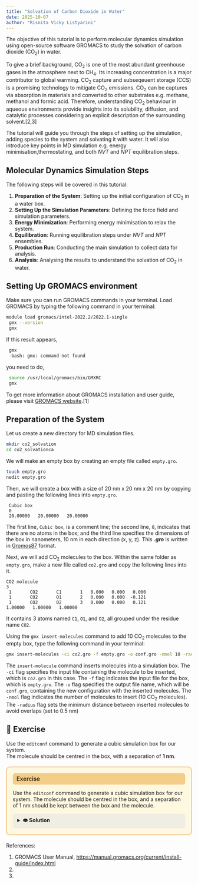 ```yaml
---
title: "Solvation of Carbon Dioxide in Water"
date: 2025-10-07
author: "Risnita Vicky Listyarini"
---
```


The objective of this tutorial is to perform molecular dynamics simulation using open-source software GROMACS to study the solvation of carbon dioxide (CO<sub>2</sub>) in water.

To give a brief background, CO<sub>2</sub> is one of the most abundant greenhouse gases in the atmosphere next to CH<sub>4</sub>.
Its increasing concentration is a major contributor to global warming. CO<sub>2</sub> capture and subseqeuent storage (CCS) is a promising technology to mitigate CO<sub>2</sub> emissions. CO<sub>2</sub> can be captures via absorption in materials and converted to other substrates e.g. methane, methanol and formic acid. Therefore, understanding CO<sub>2</sub> behaviour in aqueous environments provide insights into its solubility, diffusion, and catalytic processes considering an explicit description of the surrounding solvent.[2,3]

The tutorial will guide you through the steps of setting up the simulation, adding species to the system and solvating it with water.
It will also introduce key points in MD simulation e.g. energy minimisation,thermostating, and both *NVT* and *NPT* equilibration steps.

## Molecular Dynamics Simulation Steps
The following steps will be covered in this tutorial:
1. **Preparation of the System**: Setting up the initial configuration of CO<sub>2</sub> in a water box.
2. **Setting Up the Simulation Parameters**: Defining the force field and simulation parameters.
3. **Energy Minimization**: Performing energy minimisation to relax the system.
4. **Equilibration**: Running equilibration steps under *NVT* and *NPT* ensembles.
5. **Production Run**: Conducting the main simulation to collect data for analysis.
6. **Analysis**: Analysing the results to understand the solvation of CO<sub>2</sub> in water.

## Setting Up GROMACS environment
Make sure you can run GROMACS commands in your terminal. Load GROMACS by typing the following command in your terminal:
   ```bash
   module load gromacs/intel-2022.2/2022.1-single
    gmx --version
    gmx
   ```
   If this result appears,
   ```bash
    gmx
    -bash: gmx: command not found
   ```
   you need to do,
   ```bash
    source /usr/local/gromacs/bin/GMXRC
    gmx
   ```
   To get more information about GROMACS installation and user guide, please visit [GROMACS website](https://manual.gromacs.org/current/install-guide/index.html).[1]
   

## Preparation of the System
Let us create a new directory for MD simulation files.
   ```bash
   mkdir co2_solvation
   cd co2_solvationca
   ```
We will make an empty box by creating an empty file called `empty.gro`.
   ```bash
   touch empty.gro
   nedit empty.gro
   ```
Then, we will create a box with a size of 20 nm x 20 nm x 20 nm by copying and pasting the following lines into `empty.gro`.
   ```
    Cubic box
    0
    20.00000   20.00000   20.00000
   ```
The first line, `Cubic box`, is a comment line; the second line, `0`, indicates that there are no atoms in the box; and the third line specifies the dimensions of the box in nanometers, 10 nm in each direction (x, y, z). This ***.gro*** is written in [Gromos87](https://manual.gromacs.org/archive/5.0.4/online/gro.html) format. 

Next, we will add CO<sub>2</sub> molecules to the box. Within the same folder as `empty.gro`, make a new file called `co2.gro` and copy the following lines into it.
   ```
CO2 molecule
3
    1       CO2       C1       1   0.000   0.000   0.000
    1       CO2       O1       2   0.000   0.000  -0.121
    1       CO2       O2       3   0.000   0.000   0.121
1.00000   1.00000   1.00000
   ```
It contains 3 atoms named `C1`, `O1`, and `O2`, all grouped under the residue name `CO2`. 

Using the `gmx insert-molecules` command to add 10 CO<sub>2</sub> molecules to the empty box, type the following command in your terminal:

   ```bash
   gmx insert-molecules -ci co2.gro -f empty.gro -o conf.gro -nmol 10 -radius 0.5
   ```
The `insert-molecule` command inserts molecules into a simulation box. The `-ci` flag specifies the input file containing the molecule to be inserted, which is `co2.gro` in this case. The `-f` flag indicates the input file for the box, which is `empty.gro`. The `-o` flag specifies the output file name, which will be `conf.gro`, containing the new configuration with the inserted molecules. The `-nmol` flag indicates the number of molecules to insert (10 CO<sub>2</sub> molecules). The `-radius` flag sets the minimum distance between inserted molecules to avoid overlaps (set to 0.5 nm) 


## 🧩 Exercise

Use the `editconf` command to generate a cubic simulation box for our system.  
The molecule should be centred in the box, with a separation of **1 nm**.

<div class="exercise-box">
  <div class="exercise-header">Exercise</div>
  <p>
    Use the <code>editconf</code> command to generate a cubic simulation box for our system.  
    The molecule should be centred in the box, and a separation of 1 nm should be kept between
    the box and the molecule.
  </p>

  <details class="solution-box">
    <summary>👁️ Solution</summary>
    <pre><code>gmx editconf -f molecule.gro -o box.gro -c -d 1.0 -bt cubic</code></pre>
  </details>
</div>

<style>
.exercise-box {
  border: 2px solid #f0c27b;
  background-color: #fff8e1;
  border-radius: 10px;
  padding: 16px;
  margin: 20px 0;
  box-shadow: 0 2px 5px rgba(0,0,0,0.05);
}

.exercise-header {
  background-color: #f3cd88;
  color: #4a3a1f;
  font-weight: bold;
  padding: 6px 10px;
  border-radius: 6px;
  margin-bottom: 10px;
  font-size: 1.1em;
}

.solution-box summary {
  background-color: #f0ede3;
  padding: 8px 12px;
  border-radius: 6px;
  font-weight: bold;
  cursor: pointer;
}

.solution-box[open] summary {
  background-color: #e2dcc4;
}

.solution-box pre {
  background-color: #f6f4eb;
  padding: 10px;
  border-radius: 6px;
  margin-top: 8px;
  overflow-x: auto;
}
</style>


References:
1. GROMACS User Manual, https://manual.gromacs.org/current/install-guide/index.html
2. 
3. 